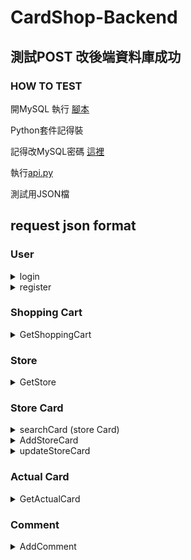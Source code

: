 # CardShop-Backend

## 測試POST 改後端資料庫成功

### HOW TO TEST

開MySQL 執行 [腳本](https://github.com/Madfater/CardShop/blob/backend_qq816/Backend/Sql_Init.txt)

Python套件記得裝

記得改MySQL密碼 [這裡](https://github.com/Madfater/CardShop/blob/backend_qq816/Backend/mysql.py)

執行[api.py](https://github.com/Madfater/CardShop/blob/backend_qq816/Backend/api.py)


測試用JSON檔


## request json format
### User
<details>
<summary>login</summary>

```python
# /login , method = GET
{
    "email": "123@gmail.com",
    "password": "passwd"
}
```
return "login success" or "login failed"
</details>



<details>
<summary>register</summary>

```python
# /register , method = POST
{
    "password": "passwd",
    "username": "alan",
    "email": "123@gmail.com"
}
```
return "User already exist" or "register success"
</details>

### Shopping Cart

<details>
<summary>GetShoppingCart</summary>

```python
# /get/shoppingCart/ , method = GET
{
    "User_ID" : 1,
    "page" : 1,
    "pageLimit" : 40
}
```
return likes
```python
[
    [
        1, # Cart_ID
        500 # Total_price
    ]
]
```
</details>

### Store

<details>
<summary>GetStore</summary>

```python
# /get/store/ , method = GET
{
    "Store_ID" : 1,
    "page" : 1,
    "pageLimit" : 40
}
```
return likes
```python
[
    [
        1, # 
        500 # Total_price
    ]
]
```
</details>

### Store Card

<details>
<summary>searchCard (store Card)</summary>

```python
# /get/searchCard/ , method = GET
{
    "param" : "一",         # 搜尋關鍵字
    "page" : 1,
    "pageLimit" : 40
}
```
return storeCard likes
```python
[
    [
        1,                  # CardID
        500,                # price
        "九成新狀態良好",    # status
        10,                 # quantity
        1                   # ACCard_ID
    ],
    [
        2,
        15,
        "舊卡新賣",
        20,
        2
    ]
]
```
</details>



<details>
<summary>AddStoreCard</summary>

```python
{
    "price" : 100,
    "status" : "kinda new",
    "quantity" : 10,
    "ACCard_ID" : 1,
    "Store_ID" : 1
}
```
return "added"
</details>



<details>
<summary>updateStoreCard</summary>

```python
# /update , method = PUT
{
    "Card_ID" : 1,    # storeCard ID 
    "price" : 114514,
    "status" : "still new",
    "Quantity":999
    # 至少包含 price status Quantity其中一項，未變更的可以不用加入
}
```
return "store Card_ID not exist" or "updated"
</details>


### Actual Card

<details>
<summary>GetActualCard</summary>

```python
# /get/actualCard/ , method = GET
{
    "Card_ID" : 1           # ACCard_ID from storeCard
}
```
return ActualCard likes
```python
[
    [
        1,                             # Card_ID
        "青眼白龍",                     # Name
        "怪獸卡",                       # Catagory
        "超猛飛龍毀滅一切",              # Description
        "https://imgur.com/a/2FFGPMs"   # imgPath
    ]
]
```
</details>

### Comment

<details>
<summary>AddComment</summary>

```python
# /comment , method = POST
{
    "score" : 5,
    "context" : "777",
    "store_id" : 2,
    "user_id":1
}

```
return "added" or "add failed"
</details>